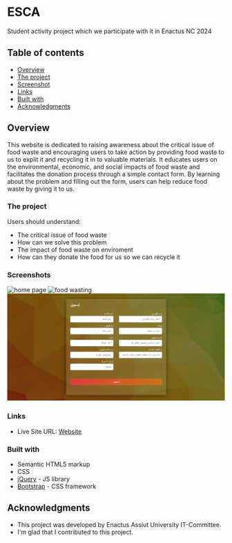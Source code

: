 # ESCA

Student activity project which we participate with it in Enactus NC 2024

## Table of contents

- [Overview](#overview)
- [The project](#the-challenge)
- [Screenshot](#screenshot)
- [Links](#links)
- [Built with](#built-with)
- [Acknowledgments](#acknowledgments)

## Overview

This website is dedicated to raising awareness about the critical issue of food waste and encouraging users to take action by providing food waste to us to explit it and recycling it in to valuable materials. It educates users on the environmental, economic, and social impacts of food waste and facilitates the donation process through a simple contact form. By learning about the problem and filling out the form, users can help reduce food waste by giving it to us.

### The project

Users should understand:

- The critical issue of food waste
- How can we solve this problem
- The impact of food waste on enviroment
- How can they donate the food for us so we can recycle it

### Screenshots

![home page](./project-overview/home-page.png)
![food wasting](./project-overview/food-wasting-page.png)
![registeration form](./project-overview/registeration-form.png)

### Links

- Live Site URL: [Website](https://makhlouf7.github.io/ESCA/)

### Built with

- Semantic HTML5 markup
- CSS
- [jQuery](https://jquery.com/) - JS library
- [Bootstrap](https://getbootstrap.com/) - CSS framework

## Acknowledgments

- This project was developed by Enactus Assiut University IT-Committee.
- I'm glad that I contributed to this project.
